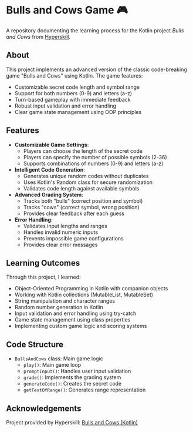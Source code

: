 # Bulls and Cows Game 🎮
A repository documenting the learning process for the Kotlin project *Bulls and Cows* from [Hyperskill](https://hyperskill.org/).

## About
This project implements an advanced version of the classic code-breaking game "Bulls and Cows" using Kotlin. The game features:
- Customizable secret code length and symbol range
- Support for both numbers (0-9) and letters (a-z)
- Turn-based gameplay with immediate feedback
- Robust input validation and error handling
- Clear game state management using OOP principles

## Features
- **Customizable Game Settings**:
  - Players can choose the length of the secret code
  - Players can specify the number of possible symbols (2-36)
  - Supports combinations of numbers (0-9) and letters (a-z)
- **Intelligent Code Generation**:
  - Generates unique random codes without duplicates
  - Uses Kotlin's Random class for secure randomization
  - Validates code length against available symbols
- **Advanced Grading System**:
  - Tracks both "bulls" (correct position and symbol)
  - Tracks "cows" (correct symbol, wrong position)
  - Provides clear feedback after each guess
- **Error Handling**:
  - Validates input lengths and ranges
  - Handles invalid numeric inputs
  - Prevents impossible game configurations
  - Provides clear error messages

## Learning Outcomes
Through this project, I learned:
- Object-Oriented Programming in Kotlin with companion objects
- Working with Kotlin collections (MutableList, MutableSet)
- String manipulation and character ranges
- Random number generation in Kotlin
- Input validation and error handling using try-catch
- Game state management using class properties
- Implementing custom game logic and scoring systems

## Code Structure
- `BullsAndCows` class: Main game logic
  - `play()`: Main game loop
  - `promptInput()`: Handles user input validation
  - `grade()`: Implements the grading system
  - `generateCode()`: Creates the secret code
  - `getTextOfRange()`: Generates range representation

## Acknowledgements
Project provided by Hyperskill: [Bulls and Cows (Kotlin)](https://hyperskill.org/projects/364)
